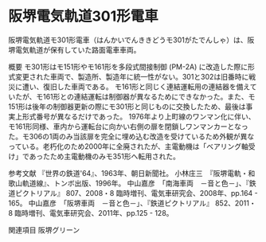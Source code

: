 # 阪堺電気軌道301形電車

阪堺電気軌道モ301形電車（はんかいでんききどうモ301がたでんしゃ）は、阪堺電気軌道が保有していた路面電車車両。

概要
モ301形はモ151形やモ161形を多段式間接制御 (PM-2A) に改造した際に形式変更された車両で、製造所、製造年に統一性がない。301と302は旧番時に戦災に遭い、復旧した車両である。
モ161形と同じく連結運転用の連結器を備えていたが、モ161形との連結運転は制御器が異なるためにできなかった。また、モ151形は後年の制御器更新の際にモ301形と同じものに交換したため、最後は事実上形式番号が異なるだけであった。
1976年より上町線のワンマン化に伴い、モ161形同様、車内から運転台に向かい右側の扉を閉鎖しワンマンカーとなった。モ306の1両のみ当該扉を完全に埋め込む改造を受けているため外観が異なっている。老朽化のため2000年に全廃されたが、主電動機は「ベアリング軸受け」であったため主電動機のみモ351形へ転用された。

参考文献
『世界の鉄道'64』、1963年、朝日新聞社。
小林庄三　『阪堺電軌・和歌山軌道線』、トンボ出版、1996年。
中山嘉彦　「南海車両　－音と色－」、『鉄道ピクトリアル』 807、2008・8 臨時増刊、電気車研究会、2008年、pp.164 - 165。
中山嘉彦　「阪堺車両　－音と色－」、『鉄道ピクトリアル』 852、2011・8 臨時増刊、電気車研究会、2011年、pp.125 - 128。

関連項目
阪堺グリーン